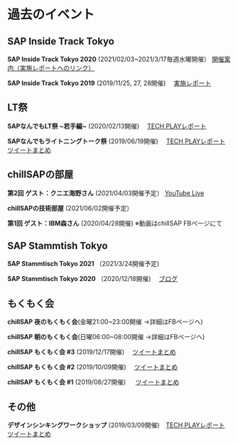 # 過去のイベント

## SAP Inside Track Tokyo 
**SAP Inside Track Tokyo 2020** (2021/02/03~2021/3/17毎週水曜開催） 
[開催案内（実施レポートへのリンク）](https://blogs.sap.com/2020/12/01/sap-inside-track-tokyo-2021/)

**SAP Inside Track Tokyo 2019**  (2019/11/25, 27, 28開催)　
[実施レポート](https://blogs.sap.com/?p=874946)

## LT祭
**SAPなんでもLT祭 ~若手編~**  (2020/02/13開催)　
[TECH PLAYレポート](https://techplay.jp/eventreport/764310)

**SAPなんでもライトニングトーク祭** (2019/06/19開催)　
[TECH PLAYレポート](https://techplay.jp/eventreport/725758)　
[ツイートまとめ](https://togetter.com/li/1368084)

## chillSAPの部屋
**第2回 ゲスト：クニエ海野さん** (2021/04/03開催予定）
[YouTube Live](https://youtu.be/0YMY-l1v_rQ)

**chillSAPの技術部屋** (2021/06/02開催予定）

**第1回 ゲスト：IBM森さん** (2020/04/28開催)
※動画はchillSAP FBページにて

## SAP Stammtish Tokyo
**SAP Stammtisch Tokyo 2021**  （2021/3/24開催予定)

**SAP Stammtisch Tokyo 2020**  （2020/12/18開催)　
[ブログ](https://blogs.sap.com/?p=874946)


## もくもく会
**chillSAP 夜のもくもく会**(金曜21:00~23:00開催 →詳細はFBページへ)

**chillSAP 朝のもくもく会**(日曜06:00~08:00開催 →詳細はFBページへ)

**chillSAP もくもく会 #3**  (2019/12/17開催)　
[ツイートまとめ](https://togetter.com/li/1445819)

**chillSAP もくもく会 #2**  (2019/10/09開催)　
[ツイートまとめ](https://togetter.com/li/1415028)

**chillSAP もくもく会 #1**  (2019/08/27開催) 　
[ツイートまとめ](https://togetter.com/li/1396271)


## その他


**デザインシンキングワークショップ** (2019/03/09開催)　[TECH PLAYレポート](https://techplay.jp/column/517)　
[ツイートまとめ](https://togetter.com/li/1326796)

